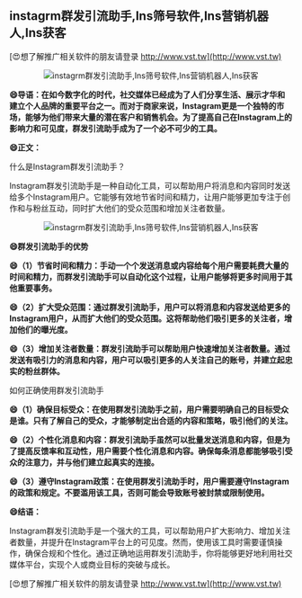 ## **instagrm群发引流助手,Ins筛号软件,Ins营销机器人,Ins获客**

[😍想了解推广相关软件的朋友请登录 http://www.vst.tw](http://www.vst.tw)

 <center><img src="https://vst.tw/MP4/tuiguang/png/0.png" alt="instagrm群发引流助手,Ins筛号软件,Ins营销机器人,Ins获客"></center>

**😄导语：在如今数字化的时代，社交媒体已经成为了人们分享生活、展示才华和建立个人品牌的重要平台之一。而对于商家来说，Instagram更是一个独特的市场，能够为他们带来大量的潜在客户和销售机会。为了提高自己在Instagram上的影响力和可见度，群发引流助手成为了一个必不可少的工具。**

**😄正文：**

什么是Instagram群发引流助手？

Instagram群发引流助手是一种自动化工具，可以帮助用户将消息和内容同时发送给多个Instagram用户。它能够有效地节省时间和精力，让用户能够更加专注于创作和与粉丝互动，同时扩大他们的受众范围和增加关注者数量。

 <center><img src="https://vst.tw/MP4/tuiguang/png/7.png" alt="instagrm群发引流助手,Ins筛号软件,Ins营销机器人,Ins获客"></center>

**😄群发引流助手的优势**

**😄（1）节省时间和精力：手动一个个发送消息或内容给每个用户需要耗费大量的时间和精力，而群发引流助手可以自动化这个过程，让用户能够将更多时间用于其他重要事务。**

**😄（2）扩大受众范围：通过群发引流助手，用户可以将消息和内容发送给更多的Instagram用户，从而扩大他们的受众范围。这将帮助他们吸引更多的关注者，增加他们的曝光度。**

**😄（3）增加关注者数量：群发引流助手可以帮助用户快速增加关注者数量。通过发送有吸引力的消息和内容，用户可以吸引更多的人关注自己的账号，并建立起忠实的粉丝群体。**

如何正确使用群发引流助手

**😄（1）确保目标受众：在使用群发引流助手之前，用户需要明确自己的目标受众是谁。只有了解自己的受众，才能够制定出合适的内容和策略，吸引他们的关注。**

**😄（2）个性化消息和内容：群发引流助手虽然可以批量发送消息和内容，但是为了提高反馈率和互动性，用户需要个性化消息和内容。确保每条消息都能够吸引受众的注意力，并与他们建立起真实的连接。**

**😄（3）遵守Instagram政策：在使用群发引流助手时，用户需要遵守Instagram的政策和规定。不要滥用该工具，否则可能会导致账号被封禁或限制使用。**

**😄结语：**

Instagram群发引流助手是一个强大的工具，可以帮助用户扩大影响力、增加关注者数量，并提升在Instagram平台上的可见度。然而，使用该工具时需要谨慎操作，确保合规和个性化。通过正确地运用群发引流助手，你将能够更好地利用社交媒体平台，实现个人或商业目标的突破与成长。

[😍想了解推广相关软件的朋友请登录 http://www.vst.tw](http://www.vst.tw)



